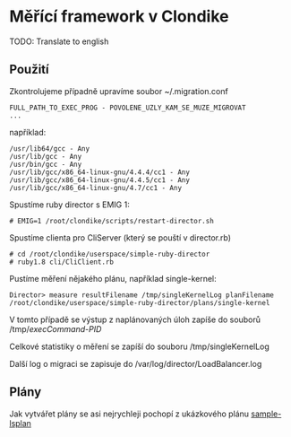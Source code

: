 # Měřící framework v Clondike #

TODO: Translate to english

## Použití ##

Zkontrolujeme případně upravíme soubor ~/.migration.conf

    FULL_PATH_TO_EXEC_PROG - POVOLENE_UZLY_KAM_SE_MUZE_MIGROVAT
    ...

například:

    /usr/lib64/gcc - Any
    /usr/lib/gcc - Any
    /usr/bin/gcc - Any
    /usr/lib/gcc/x86_64-linux-gnu/4.4.4/cc1 - Any
    /usr/lib/gcc/x86_64-linux-gnu/4.4.5/cc1 - Any
    /usr/lib/gcc/x86_64-linux-gnu/4.7/cc1 - Any

Spustíme ruby director s EMIG 1:

    # EMIG=1 /root/clondike/scripts/restart-director.sh

Spustíme clienta pro CliServer (který se pouští v director.rb)

    # cd /root/clondike/userspace/simple-ruby-director
    # ruby1.8 cli/CliClient.rb

Pustíme měření nějakého plánu, například single-kernel:

    Director> measure resultFilename /tmp/singleKernelLog planFilename /root/clondike/userspace/simple-ruby-director/plans/single-kernel

V tomto případě se výstup z naplánovaných úloh zapíše do souborů /tmp/*execCommand*-*PID*

Celkové statistiky o měření se zapíší do souboru /tmp/singleKernelLog

Další log o migraci se zapisuje do /var/log/director/LoadBalancer.log

## Plány ##

Jak vytvářet plány se asi nejrychleji pochopí z ukázkového plánu [sample-lsplan](https://github.com/FIT-CVUT/clondike/blob/master/userspace/simple-ruby-director/plans/sample-lsplan)
